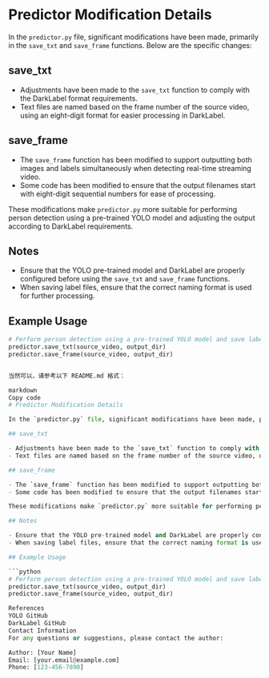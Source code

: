 # Predictor Modification Details

In the `predictor.py` file, significant modifications have been made, primarily in the `save_txt` and `save_frame` functions. Below are the specific changes:

## save_txt

- Adjustments have been made to the `save_txt` function to comply with the DarkLabel format requirements.
- Text files are named based on the frame number of the source video, using an eight-digit format for easier processing in DarkLabel.

## save_frame

- The `save_frame` function has been modified to support outputting both images and labels simultaneously when detecting real-time streaming video.
- Some code has been modified to ensure that the output filenames start with eight-digit sequential numbers for ease of processing.

These modifications make `predictor.py` more suitable for performing person detection using a pre-trained YOLO model and adjusting the output according to DarkLabel requirements.

## Notes

- Ensure that the YOLO pre-trained model and DarkLabel are properly configured before using the `save_txt` and `save_frame` functions.
- When saving label files, ensure that the correct naming format is used for further processing.

## Example Usage

```python
# Perform person detection using a pre-trained YOLO model and save label files and images
predictor.save_txt(source_video, output_dir)
predictor.save_frame(source_video, output_dir)


当然可以，请参考以下 README.md 格式：

markdown
Copy code
# Predictor Modification Details

In the `predictor.py` file, significant modifications have been made, primarily in the `save_txt` and `save_frame` functions. Below are the specific changes:

## save_txt

- Adjustments have been made to the `save_txt` function to comply with the DarkLabel format requirements.
- Text files are named based on the frame number of the source video, using an eight-digit format for easier processing in DarkLabel.

## save_frame

- The `save_frame` function has been modified to support outputting both images and labels simultaneously when detecting real-time streaming video.
- Some code has been modified to ensure that the output filenames start with eight-digit sequential numbers for ease of processing.

These modifications make `predictor.py` more suitable for performing person detection using a pre-trained YOLO model and adjusting the output according to DarkLabel requirements.

## Notes

- Ensure that the YOLO pre-trained model and DarkLabel are properly configured before using the `save_txt` and `save_frame` functions.
- When saving label files, ensure that the correct naming format is used for further processing.

## Example Usage

```python
# Perform person detection using a pre-trained YOLO model and save label files and images
predictor.save_txt(source_video, output_dir)
predictor.save_frame(source_video, output_dir)

References
YOLO GitHub
DarkLabel GitHub
Contact Information
For any questions or suggestions, please contact the author:

Author: [Your Name]
Email: [your.email@example.com]
Phone: [123-456-7890]
